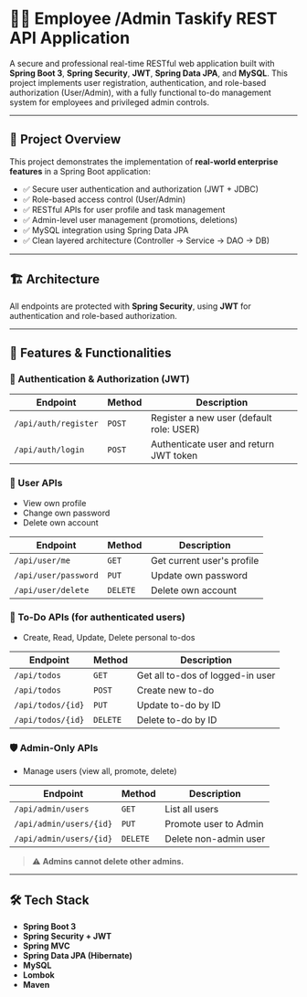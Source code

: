 # 🧑‍💼 Employee /Admin Taskify REST API Application

A secure and professional real-time RESTful web application built with **Spring Boot 3**, **Spring Security**, **JWT**, **Spring Data JPA**, and **MySQL**. This project implements user registration, authentication, and role-based authorization (User/Admin), with a fully functional to-do management system for employees and privileged admin controls.

---

## 🚀 Project Overview

This project demonstrates the implementation of **real-world enterprise features** in a Spring Boot application:

- ✅ Secure user authentication and authorization (JWT + JDBC)
- ✅ Role-based access control (User/Admin)
- ✅ RESTful APIs for user profile and task management
- ✅ Admin-level user management (promotions, deletions)
- ✅ MySQL integration using Spring Data JPA
- ✅ Clean layered architecture (Controller → Service → DAO → DB)

---

## 🏗️ Architecture


All endpoints are protected with **Spring Security**, using **JWT** for authentication and role-based authorization.

---

## 🔐 Features & Functionalities

### 👤 Authentication & Authorization (JWT)

| Endpoint | Method | Description |
|---------|--------|-------------|
| `/api/auth/register` | `POST` | Register a new user (default role: USER) |
| `/api/auth/login`    | `POST` | Authenticate user and return JWT token |

### 👥 User APIs

- View own profile
- Change own password
- Delete own account

| Endpoint | Method | Description |
|----------|--------|-------------|
| `/api/user/me`       | `GET`    | Get current user's profile |
| `/api/user/password` | `PUT`    | Update own password |
| `/api/user/delete`   | `DELETE` | Delete own account |

### 📝 To-Do APIs (for authenticated users)

- Create, Read, Update, Delete personal to-dos

| Endpoint | Method | Description |
|----------|--------|-------------|
| `/api/todos`         | `GET`    | Get all to-dos of logged-in user |
| `/api/todos`         | `POST`   | Create new to-do |
| `/api/todos/{id}`    | `PUT`    | Update to-do by ID |
| `/api/todos/{id}`    | `DELETE` | Delete to-do by ID |

### 🛡️ Admin-Only APIs

- Manage users (view all, promote, delete)

| Endpoint | Method | Description |
|----------|--------|-------------|
| `/api/admin/users`        | `GET`    | List all users |
| `/api/admin/users/{id}`   | `PUT`    | Promote user to Admin |
| `/api/admin/users/{id}`   | `DELETE` | Delete non-admin user |

> ⚠️ **Admins cannot delete other admins.**

---

## 🛠️ Tech Stack

- **Spring Boot 3**
- **Spring Security + JWT**
- **Spring MVC**
- **Spring Data JPA (Hibernate)**
- **MySQL**
- **Lombok**
- **Maven**


